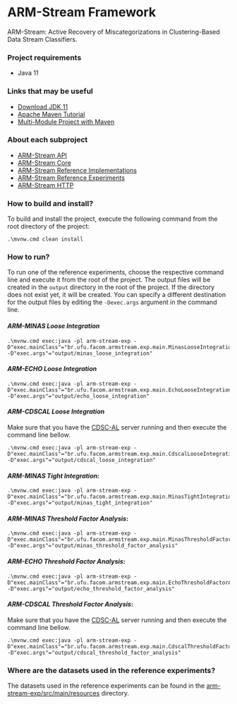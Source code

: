 # ARM-Stream Framework

ARM-Stream: Active Recovery of Miscategorizations in Clustering-Based Data Stream Classifiers.

### Project requirements

* Java 11

### Links that may be useful

* [Download JDK 11](https://adoptium.net/)
* [Apache Maven Tutorial](https://www.baeldung.com/maven)
* [Multi-Module Project with Maven](https://www.baeldung.com/maven-multi-module)

### About each subproject

* [ARM-Stream API](arm-stream-api/README.md)
* [ARM-Stream Core](arm-stream-core/README.md)
* [ARM-Stream Reference Implementations](arm-stream-impl/README.md)
* [ARM-Stream Reference Experiments](arm-stream-exp/README.md)
* [ARM-Stream HTTP](arm-stream-http/README.md)

### How to build and install?

To build and install the project, execute the following command from the root directory of the project:

```
.\mvnw.cmd clean install
```

### How to run?

To run one of the reference experiments, choose the respective command line and execute it from the root of
the project. The output files will be created in the `output` directory in the root of the project. If the
directory does not exist yet, it will be created. You can specify a different destination for the output files by
editing the `-Dexec.args` argument in the command line.

#### _ARM-MINAS Loose Integration_

```
.\mvnw.cmd exec:java -pl arm-stream-exp -D"exec.mainClass"="br.ufu.facom.armstream.exp.main.MinasLooseIntegration" -D"exec.args"="output/minas_loose_integration"
```

#### _ARM-ECHO Loose Integration_

```
.\mvnw.cmd exec:java -pl arm-stream-exp -D"exec.mainClass"="br.ufu.facom.armstream.exp.main.EchoLooseIntegration" -D"exec.args"="output/echo_loose_integration"
```

#### _ARM-CDSCAL Loose Integration_

Make sure that you have the [CDSC-AL](https://github.com/douglas444/arm-remote-cdsc-al) server running and then execute the command line bellow.

```
.\mvnw.cmd exec:java -pl arm-stream-exp -D"exec.mainClass"="br.ufu.facom.armstream.exp.main.CdscalLooseIntegration" -D"exec.args"="output/cdscal_loose_integration"
```

#### _ARM-MINAS Tight Integration_:

```
.\mvnw.cmd exec:java -pl arm-stream-exp -D"exec.mainClass"="br.ufu.facom.armstream.exp.main.MinasTightIntegration" -D"exec.args"="output/minas_tight_integration"
```

#### _ARM-MINAS Threshold Factor Analysis_:

```
.\mvnw.cmd exec:java -pl arm-stream-exp -D"exec.mainClass"="br.ufu.facom.armstream.exp.main.MinasThresholdFactorAnalysis" -D"exec.args"="output/minas_threshold_factor_analysis"
```

#### _ARM-ECHO Threshold Factor Analysis_:

```
.\mvnw.cmd exec:java -pl arm-stream-exp -D"exec.mainClass"="br.ufu.facom.armstream.exp.main.EchoThresholdFactorAnalysis" -D"exec.args"="output/echo_threshold_factor_analysis"
```

#### _ARM-CDSCAL Threshold Factor Analysis_:

Make sure that you have the [CDSC-AL](https://github.com/douglas444/arm-remote-cdsc-al) server running and then execute the command line bellow.

```
.\mvnw.cmd exec:java -pl arm-stream-exp -D"exec.mainClass"="br.ufu.facom.armstream.exp.main.CdscalThresholdFactorAnalysis" -D"exec.args"="output/cdscal_threshold_factor_analysis"
```

### Where are the datasets used in the reference experiments?

The datasets used in the reference experiments can be found in
the [arm-stream-exp/src/main/resources](arm-stream-exp/src/main/resources) directory.
